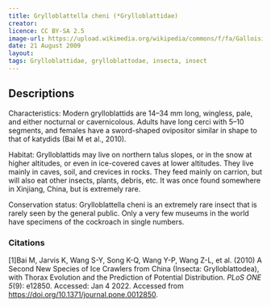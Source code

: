 ```yaml
---
title: Grylloblattella cheni (*Grylloblattidae)
creator: 
licence: CC BY-SA 2.5
image-url: https://upload.wikimedia.org/wikipedia/commons/f/fa/Galloisiana_nipponensis_2.jpg
date: 21 August 2009
layout: 
tags: Grylloblattidae, grylloblattodae, insecta, insect
---
```

## Descriptions
Characteristics: Modern grylloblattids are 14–34 mm long, wingless, pale, and either nocturnal or cavernicolous. Adults have long cerci with 5–10 segments, and females have a sword-shaped ovipositor similar in shape to that of katydids (Bai M et al., 2010).

Habitat: Grylloblattids may live on northern talus slopes, or in the snow at higher altitudes, or even in ice-covered caves at lower altitudes. They live mainly in caves, soil, and crevices in rocks. They feed mainly on carrion, but will also eat other insects, plants, debris, etc. It was once found somewhere in Xinjiang, China, but is extremely rare.

Conservation status: Grylloblattella cheni is an extremely rare insect that is rarely seen by the general public. Only a very few museums in the world have specimens of the cockroach in single numbers.

### Citations
[1]Bai M, Jarvis K, Wang S-Y, Song K-Q, Wang Y-P, Wang Z-L, et al. (2010) A Second New Species of Ice Crawlers from China (Insecta: Grylloblattodea), with Thorax Evolution and the Prediction of Potential Distribution. _PLoS ONE 5_(9): e12850. Accessed: Jan 4 2022. Accessed from https://doi.org/10.1371/journal.pone.0012850. 


